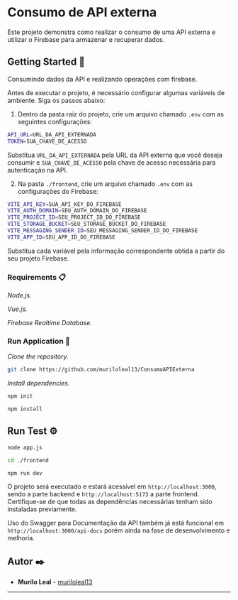 # Consumo de API externa

Este projeto demonstra como realizar o consumo de uma API externa e utilizar o Firebase para armazenar e recuperar dados.

## Getting Started 🚀

Consumindo dados da API e realizando operações com firebase.

Antes de executar o projeto, é necessário configurar algumas variáveis de ambiente. Siga os passos abaixo:

1. Dentro da pasta raiz do projeto, crie um arquivo chamado `.env` com as seguintes configurações:

```sh
API_URL=URL_DA_API_EXTERNADA
TOKEN=SUA_CHAVE_DE_ACESSO
```

Substitua `URL_DA_API_EXTERNADA` pela URL da API externa que você deseja consumir e `SUA_CHAVE_DE_ACESSO` pela chave de acesso necessária para autenticação na API.

2. Na pasta `./frontend`, crie um arquivo chamado `.env` com as configurações do Firebase:

```sh
VITE_API_KEY=SUA_API_KEY_DO_FIREBASE
VITE_AUTH_DOMAIN=SEU_AUTH_DOMAIN_DO_FIREBASE
VITE_PROJECT_ID=SEU_PROJECT_ID_DO_FIREBASE
VITE_STORAGE_BUCKET=SEU_STORAGE_BUCKET_DO_FIREBASE
VITE_MESSAGING_SENDER_ID=SEU_MESSAGING_SENDER_ID_DO_FIREBASE
VITE_APP_ID=SEU_APP_ID_DO_FIREBASE
```

Substitua cada variável pela informação correspondente obtida a partir do seu projeto Firebase.

### Requirements 📋

_Node.js._

_Vue.js._

_Firebase Realtime Database._

### Run Application 🔧

_Clone the repository._

```sh
git clone https://github.com/muriloleal13/ConsumoAPIExterna
```

_Install dependencies._

```sh
npm init

npm install
```

## Run Test ⚙️

```sh
node app.js

cd ./frontend

npm run dev
```

O projeto será executado e estará acessível em `http://localhost:3000`, sendo a parte backend e `http://localhost:5173` a parte frontend. Certifique-se de que todas as dependências necessárias tenham sido instaladas previamente.

Uso do Swagger para Documentação da API também já está funcional em `http://localhost:3000/api-docs` porém ainda na fase de desenvolvimento e melhoria.

## Autor ✒️

- **Murilo Leal** - [muriloleal13](https://github.com/muriloleal13)

---
